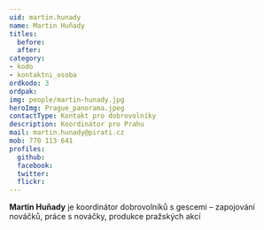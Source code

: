 ```yaml
---
uid: martin.hunady
name: Martin Huňady
titles:
  before: 
  after:
category: 
- kodo
- kontaktni_osoba
ordkodo: 3
ordpak:
img: people/martin-hunady.jpg
heroImg: Prague_panorama.jpeg
contactType: Kontakt pro dobrovolníky
description: Koordinátor pro Prahu
mail: martin.hunady@pirati.cz
mob: 770 113 641
profiles:
  github:       
  facebook: 
  twitter: 		  
  flickr:  
---
```


**Martin Huňady** je koordinátor dobrovolníků s gescemi – zapojování nováčků, práce s nováčky, produkce pražských akcí



